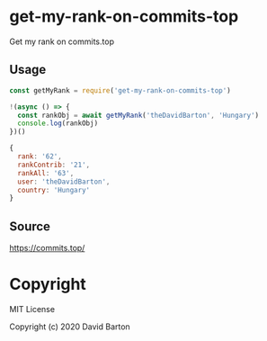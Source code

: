 # get-my-rank-on-commits-top

Get my rank on commits.top

## Usage

```javascript
const getMyRank = require('get-my-rank-on-commits-top')

!(async () => {
  const rankObj = await getMyRank('theDavidBarton', 'Hungary')
  console.log(rankObj)
})()
```

```javascript
{
  rank: '62',
  rankContrib: '21',
  rankAll: '63',
  user: 'theDavidBarton',
  country: 'Hungary'
}
```

## Source

https://commits.top/

# Copyright

MIT License

Copyright (c) 2020 David Barton
